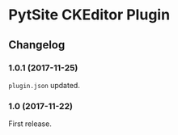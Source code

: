# PytSite CKEditor Plugin


## Changelog


### 1.0.1 (2017-11-25)

`plugin.json` updated.


### 1.0 (2017-11-22)

First release.
